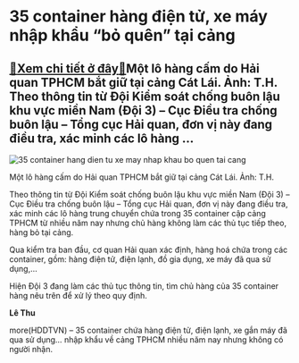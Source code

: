 35 container hàng điện tử, xe máy nhập khẩu “bỏ quên” tại cảng
==============================================================

[:gift:Xem chi tiết ở đây:gift:](https://hddtvn.com/35-container-hang-dien-tu-xe-may-nhap-khau-bo-quen-tai-cang/)Một lô hàng cấm do Hải quan TPHCM bắt giữ tại cảng Cát Lái. Ảnh: T.H. Theo thông tin từ Đội Kiểm soát chống buôn lậu khu vực miền Nam (Đội 3) – Cục Điều tra chống buôn lậu – Tổng cục Hải quan, đơn vị này đang điều tra, xác minh các lô hàng …
-------------------------------------------------------------------------------------------------------------------------------------------------------------------------------------------------------------------------------------------------





![35 container hang dien tu xe may nhap khau bo quen tai cang](https://haiquanonline.com.vn/stores/news_dataimages/hungdn/072019/30/08/in_article/5125_6-5459_IMG_7825_Baohaiquan.jpg?rt=20200810142448 "35 container hàng điện tử xe máy nhập khẩu bỏ quên tại cảng")


Một lô hàng cấm do Hải quan TPHCM bắt giữ tại cảng Cát Lái. Ảnh: T.H.



Theo thông tin từ Đội Kiểm soát chống buôn lậu khu vực miền Nam (Đội 3) – Cục Điều tra chống buôn lậu – Tổng cục Hải quan, đơn vị này đang điều tra, xác minh các lô hàng trung chuyển chứa trong 35 container cập cảng TPHCM từ nhiều năm nay nhưng chủ hàng không làm các thủ tục tiếp theo, hàng bỏ tại cảng.


Qua kiểm tra ban đầu, cơ quan Hải quan xác định, hàng hoá chứa trong các container, gồm: hàng điện tử, điện lạnh, đồ gia dụng, xe máy đã qua sử dụng,…


Hiện Đội 3 đang làm các thủ tục thông tin, tìm chủ hàng của 35 container hàng nêu trên để xử lý theo quy định.




**Lê Thu**



more(HDDTVN) – 35 container chứa hàng điện tử, điện lạnh, xe gắn máy đã qua sử dụng… nhập khẩu về cảng TPHCM nhiều năm nay nhưng không có người nhận.

